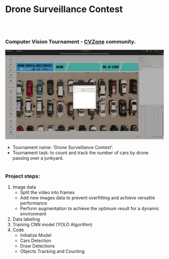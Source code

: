 # Drone Surveillance Contest

<p>
<br />
<br />
</p>

### Computer Vision Tournament - [CVZone](https://www.computervision.zone/) community.

![title](/github_images/labelimg.png)

* Tournament name:  'Drone Surveillance Contest'.
* Tournament task:   to count and track the number of cars by drone passing over a junkyard.

#
### Project steps:

1. Image data
   - Split the video into frames
   - Add new images data to prevent overfitting and achieve versatile performance
   - Perform augmentation to achieve the optimum result for a dynamic environment
2. Data labeling
3. Training CNN model (YOLO Algorithm)
4. Code                
   - Initialize Model
   - Cars Detection
   - Draw Detections
   - Objects Tracking and Counting
  

